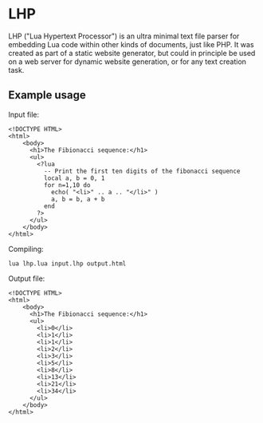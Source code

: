 # LHP
LHP ("Lua Hypertext Processor") is an ultra minimal text file parser for embedding Lua code within other kinds of documents, just like PHP. It was created as part of a static website generator, but could in principle be used on a web server for dynamic website generation, or for any text creation task.

## Example usage
Input file:
```
<!DOCTYPE HTML>
<html>   
    <body>
      <h1>The Fibionacci sequence:</h1>
      <ul>
        <?lua
          -- Print the first ten digits of the fibonacci sequence
          local a, b = 0, 1
          for n=1,10 do
            echo( "<li>" .. a .. "</li>" )
            a, b = b, a + b
          end
        ?>
      </ul>
    </body>
</html>
```

Compiling:
```
lua lhp.lua input.lhp output.html
```

Output file:
```
<!DOCTYPE HTML>
<html>   
    <body>
      <h1>The Fibionacci sequence:</h1>
      <ul>
        <li>0</li>
        <li>1</li>
        <li>1</li>
        <li>2</li>
        <li>3</li>
        <li>5</li>
        <li>8</li>
        <li>13</li>
        <li>21</li>
        <li>34</li>
      </ul>
    </body>
</html>
